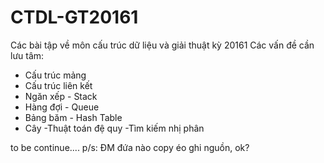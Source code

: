 # CTDL-GT20161
Các bài tập về môn cấu trúc dữ liệu và giải thuật kỳ 20161
Các vấn đề cần lưu tâm:
- Cấu trúc mảng
- Cấu trúc liên kết
- Ngăn xếp - Stack
- Hàng đợi - Queue
- Bảng băm - Hash Table
- Cây
-Thuật toán đệ quy
-Tìm kiếm nhị phân







to be continue....
p/s: ĐM đứa nào copy éo ghi nguồn, ok?
